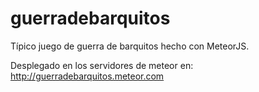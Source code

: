 # guerradebarquitos

Típico juego de guerra de barquitos hecho con MeteorJS.

Desplegado en los servidores de meteor en: http://guerradebarquitos.meteor.com
